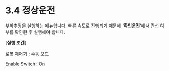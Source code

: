 # 3.4 정상운전

부하추정을 실행하는 메뉴입니다. 빠른 속도로 진행되기 때문에 ‘**확인운전**’에서 간섭 여부를 확인한 후 실행해야 합니다.

\[**실행 조건**]

&#x20;  로봇 제어기 : 수동 모드

&#x20;  Enable Switch : On
